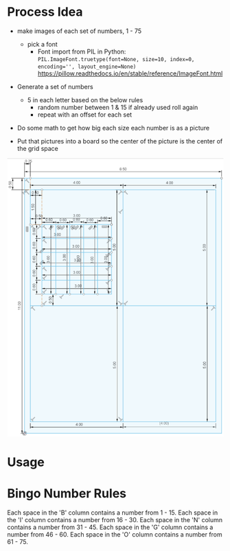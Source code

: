 # Process Idea
- make images of each set of numbers, 1 - 75
    - pick a font
        - Font import from PIL in Python: 
        `PIL.ImageFont.truetype(font=None, size=10, index=0, encoding='', layout_engine=None)`
        https://pillow.readthedocs.io/en/stable/reference/ImageFont.html

- Generate a set of numbers
    - 5 in each letter based on the below rules
        - random number between 1 & 15 if already used roll again
        - repeat with an offset for each set

- Do some math to get how big each size each number is as a picture
- Put that pictures into a board so the center of the picture is the center of the grid space

![image of 8.5x11 paper broken into 4x5 boxes](Images\PageLayout.PNG)



# Usage


# Bingo Number Rules
Each space in the 'B' column contains a number from 1 - 15.
Each space in the 'I' column contains a number from 16 - 30.
Each space in the 'N' column contains a number from 31 - 45.
Each space in the 'G' column contains a number from 46 - 60.
Each space in the 'O' column contains a number from 61 - 75.